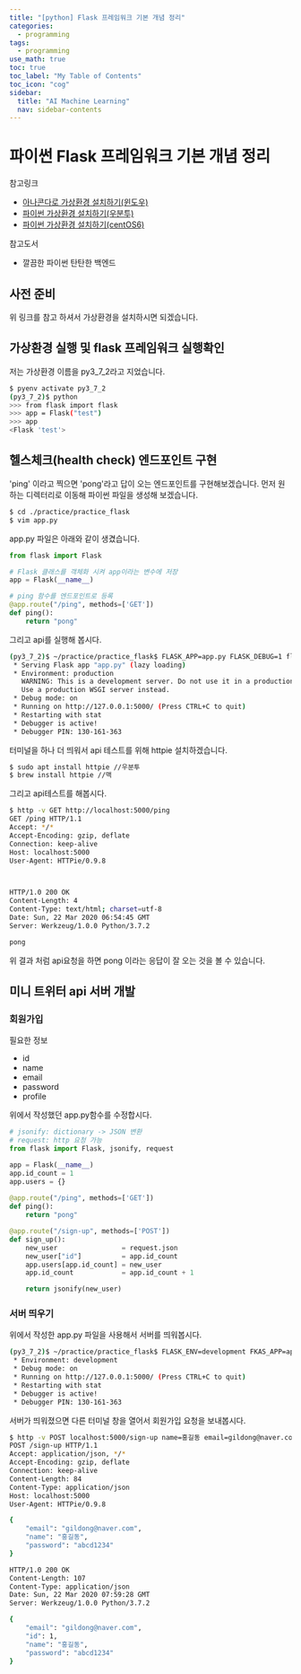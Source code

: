 ```yaml
---
title: "[python] Flask 프레임워크 기본 개념 정리" 
categories:
  - programming
tags:
  - programming
use_math: true
toc: true
toc_label: "My Table of Contents"
toc_icon: "cog"
sidebar:
  title: "AI Machine Learning"
  nav: sidebar-contents
---
```


# 파이썬 Flask 프레임워크 기본 개념 정리

참고링크
* [아나콘다로 가상환경 설치하기(윈도우)](https://losskatsu.github.io/programming/py-conda/)
* [파이썬 가상환경 설치하기(우분투)](https://losskatsu.github.io/programming/pyenv/)
* [파이썬 가상환경 설치하기(centOS6)](https://losskatsu.github.io/it-infra/pyenv-centos6/)

참고도서
* 깔끔한 파이썬 탄탄한 백엔드  

## 사전 준비

위 링크를 참고 하셔서 가상환경을 설치하시면 되겠습니다.

## 가상환경 실행 및 flask 프레임워크 실행확인

저는 가상환경 이름을 py3_7_2라고 지었습니다.

```bash
$ pyenv activate py3_7_2
(py3_7_2)$ python
>>> from flask import flask
>>> app = Flask("test")
>>> app
<Flask 'test'> 
```

## 헬스체크(health check) 엔드포인트 구현

'ping' 이라고 찍으면 'pong'라고 답이 오는 엔드포인트를 구현해보겠습니다. 
먼저 원하는 디렉터리로 이동해 파이썬 파일을 생성해 보겠습니다.  

```bash
$ cd ./practice/practice_flask
$ vim app.py
```

app.py 파일은 아래와 같이 생겼습니다. 

```python
from flask import Flask

# Flask 클래스를 객체화 시켜 app이라는 변수에 저장
app = Flask(__name__)

# ping 함수를 엔드포인트로 등록
@app.route("/ping", methods=['GET'])
def ping():
    return "pong"
```
그리고 api를 실행해 봅시다.

```bash
(py3_7_2)$ ~/practice/practice_flask$ FLASK_APP=app.py FLASK_DEBUG=1 flask run
 * Serving Flask app "app.py" (lazy loading)
 * Environment: production
   WARNING: This is a development server. Do not use it in a production deployment.
   Use a production WSGI server instead.
 * Debug mode: on
 * Running on http://127.0.0.1:5000/ (Press CTRL+C to quit)
 * Restarting with stat
 * Debugger is active!
 * Debugger PIN: 130-161-363
```
터미널을 하나 더 띄워서
api 테스트를 위해 httpie 설치하겠습니다.

```bash
$ sudo apt install httpie //우분투 
$ brew install httpie //맥
```

그리고 api테스트를 해봅시다.

```bash
$ http -v GET http://localhost:5000/ping
GET /ping HTTP/1.1
Accept: */*
Accept-Encoding: gzip, deflate
Connection: keep-alive
Host: localhost:5000
User-Agent: HTTPie/0.9.8



HTTP/1.0 200 OK
Content-Length: 4
Content-Type: text/html; charset=utf-8
Date: Sun, 22 Mar 2020 06:54:45 GMT
Server: Werkzeug/1.0.0 Python/3.7.2

pong
```

위 결과 처럼 api요청을 하면 pong 이라는 응답이 잘 오는 것을 볼 수 있습니다.  


## 미니 트위터 api 서버 개발

### 회원가입

필요한 정보
* id
* name
* email
* password
* profile

위에서 작성했던 app.py함수를 수정합시다.

```python
# jsonify: dictionary -> JSON 변환
# request: http 요청 가능
from flask import Flask, jsonify, request

app = Flask(__name__)
app.id_count = 1
app.users = {}
 
@app.route("/ping", methods=['GET'])
def ping():
    return "pong"

@app.route("/sign-up", methods=['POST'])
def sign_up():
    new_user                = request.json
    new_user["id"]          = app.id_count
    app.users[app.id_count] = new_user
    app.id_count            = app.id_count + 1

    return jsonify(new_user)
```

### 서버 띄우기

위에서 작성한 app.py 파일을 사용해서 서버를 띄워봅시다.

```bash
(py3_7_2)$ ~/practice/practice_flask$ FLASK_ENV=development FKAS_APP=app.py flask run
 * Environment: development
 * Debug mode: on
 * Running on http://127.0.0.1:5000/ (Press CTRL+C to quit)
 * Restarting with stat
 * Debugger is active!
 * Debugger PIN: 130-161-363
```

서버가 띄워졌으면 다른 터미널 창을 열어서 회원가입 요청을 보내봅시다.

```bash
$ http -v POST localhost:5000/sign-up name=홍길동 email=gildong@naver.com password=abcd1234
POST /sign-up HTTP/1.1
Accept: application/json, */*
Accept-Encoding: gzip, deflate
Connection: keep-alive
Content-Length: 84
Content-Type: application/json
Host: localhost:5000
User-Agent: HTTPie/0.9.8

{
    "email": "gildong@naver.com",
    "name": "홍길동",
    "password": "abcd1234"
}

HTTP/1.0 200 OK
Content-Length: 107
Content-Type: application/json
Date: Sun, 22 Mar 2020 07:59:28 GMT
Server: Werkzeug/1.0.0 Python/3.7.2

{
    "email": "gildong@naver.com",
    "id": 1,
    "name": "홍길동",
    "password": "abcd1234"
}
```

